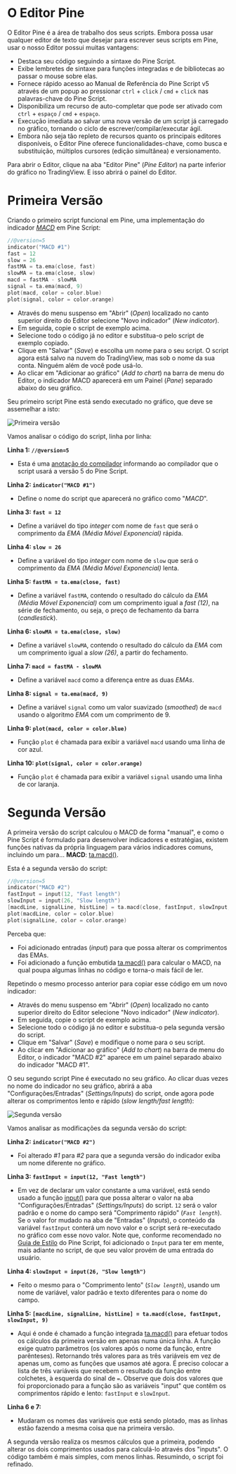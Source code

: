 
# O Editor Pine

O Editor Pine é a área de trabalho dos seus scripts.
Embora possa usar qualquer editor de texto que desejar para escrever seus scripts em Pine, usar o nosso Editor possui muitas vantagens:

* Destaca seu código seguindo a sintaxe do Pine Script.
* Exibe lembretes de sintaxe para funções integradas e de bibliotecas ao passar o mouse sobre elas.
* Fornece rápido acesso ao Manual de Referência do Pine Script v5 através de um popup ao pressionar `ctrl` + `click` / `cmd` + `click` nas palavras-chave do Pine Script.
* Disponibiliza um recurso de auto-completar que pode ser ativado com `ctrl` + `espaço` / `cmd` + `espaço`.
* Execução imediata ao salvar uma nova versão de um script já carregado no gráfico, tornando o ciclo de escrever/compilar/executar ágil.
* Embora não seja tão repleto de recursos quanto os principais editores disponíveis, o Editor Pine oferece funcionalidades-chave, como busca e substituição, múltiplos cursores (edição simultânea) e versionamento.

Para abrir o Editor, clique na aba "Editor Pine" (_Pine Editor_) na parte inferior do gráfico no TradingView. E isso abrirá o painel do Editor.


# Primeira Versão

Criando o primeiro script funcional em Pine, uma implementação do indicador [_MACD_](https://www.tradingview.com/support/solutions/43000502344-macd-moving-average-convergence-divergence) em Pine Script:

```c
//@version=5
indicator("MACD #1")
fast = 12
slow = 26
fastMA = ta.ema(close, fast)
slowMA = ta.ema(close, slow)
macd = fastMA - slowMA
signal = ta.ema(macd, 9)
plot(macd, color = color.blue)
plot(signal, color = color.orange)
```

* Através do menu suspenso em "Abrir" (_Open_) localizado no canto superior direito do Editor selecione "Novo indicador" (_New indicator_).
* Em seguida, copie o script de exemplo acima.
* Selecione todo o código já no editor e substitua-o pelo script de exemplo copiado.
* Clique em "Salvar" (_Save_) e escolha um nome para o seu script. O script agora está salvo na nuvem do TradingView, mas sob o nome da sua conta. Ninguém além de você pode usá-lo.
* Ao clicar em "Adicionar ao gráfico" (_Add to chart_) na barra de menu do Editor, o indicador MACD aparecerá em um Painel (_Pane_) separado abaixo do seu gráfico.

Seu primeiro script Pine está sendo executado no gráfico, que deve se assemelhar a isto:

![Primeira versão](./imgs/FirstIndicator-Version1.png)

Vamos analisar o código do script, linha por linha:

__Linha 1: `//@version=5`__
- Esta é uma [anotação do compilador](000_compiler_annotation.md) informando ao compilador que o script usará a versão 5 do Pine Script.

__Linha 2: `indicator("MACD #1")`__
- Define o nome do script que aparecerá no gráfico como "_MACD_".

__Linha 3: `fast = 12`__
- Define a variável do tipo _integer_ com nome de `fast` que será o comprimento da _EMA (Média Móvel Exponencial)_ rápida.

__Linha 4: `slow = 26`__
- Define a variável do tipo _integer_ com nome de `slow` que será o comprimento da _EMA (Média Móvel Exponencial)_ lenta.

__Linha 5: `fastMA = ta.ema(close, fast)`__
- Define a variável `fastMA`, contendo o resultado do cálculo da _EMA (Média Móvel Exponencial)_ com um comprimento igual a _fast (12)_, na série de fechamento, ou seja, o preço de fechamento da barra (_candlestick_).

__Linha 6: `slowMA = ta.ema(close, slow)`__
- Define a variável `slowMA`, contendo o resultado do cálculo da _EMA_ com um comprimento igual a _slow (26)_, a partir do fechamento.

__Linha 7: `macd = fastMA - slowMA`__
- Define a variável `macd` como a diferença entre as duas _EMAs_.

__Linha 8: `signal = ta.ema(macd, 9)`__
- Define a variável `signal` como um valor suavizado (_smoothed_) de `macd` usando o algoritmo _EMA_ com um comprimento de 9.

__Linha 9: `plot(macd, color = color.blue)`__
- Função `plot` é chamada para exibir a variável `macd` usando uma linha de cor azul.

__Linha 10: `plot(signal, color = color.orange)`__
- Função `plot` é chamada para exibir a variável `signal` usando uma linha de cor laranja.


# Segunda Versão

A primeira versão do script calculou o MACD de forma "manual", e como o Pine Script é formulado para desenvolver indicadores e estratégias, existem funções nativas da própria linguagem para vários indicadores comuns, incluindo um para...
__MACD__: [ta.macd()](https://www.tradingview.com/pine-script-reference/v5/#fun_ta{dot}macd).

Esta é a segunda versão do script:

```c
//@version=5
indicator("MACD #2")
fastInput = input(12, "Fast length")
slowInput = input(26, "Slow length")
[macdLine, signalLine, histLine] = ta.macd(close, fastInput, slowInput, 9)
plot(macdLine, color = color.blue)
plot(signalLine, color = color.orange)
```

Perceba que:

- Foi adicionado entradas (_input_) para que possa alterar os comprimentos das EMAs.
- Foi adicionado a função embutida [ta.macd()](https://www.tradingview.com/pine-script-reference/v5/#fun_ta{dot}macd) para calcular o MACD, na qual poupa algumas linhas no código e torna-o mais fácil de ler.

Repetindo o mesmo processo anterior para copiar esse código em um novo indicador:

* Através do menu suspenso em "Abrir" (_Open_) localizado no canto superior direito do Editor selecione "Novo indicador" (_New indicator_).
* Em seguida, copie o script de exemplo acima.
* Selecione todo o código já no editor e substitua-o pela segunda versão do script.
* Clique em "Salvar" (_Save_) e modifique o nome para o seu script.
* Ao clicar em "Adicionar ao gráfico" (_Add to chart_) na barra de menu do Editor, o indicador "MACD #2" aparece em um painel separado abaixo do indicador "MACD #1".

O seu segundo script Pine é executado no seu gráfico. Ao clicar duas vezes no nome do indicador no seu gráfico, abrirá a aba "Configurações/Entradas" (_Settings/Inputs_) do script, onde agora pode alterar os comprimentos lento e rápido (_slow length/fast length_):

![Segunda versão](./imgs/FirstIndicator-Version2.png)

Vamos analisar as modificações da segunda versão do script:

__Linha 2: `indicator("MACD #2")`__
- Foi alterado _#1_ para _#2_ para que a segunda versão do indicador exiba um nome diferente no gráfico.

__Linha 3: `fastInput = input(12, "Fast length")`__
- Em vez de declarar um valor constante a uma variável, está sendo usado a função [input()](https://www.tradingview.com/pine-script-reference/v5/#fun_input) para que possa alterar o valor na aba "Configurações/Entradas" (_Settings/Inputs_) do script.
`12` será o valor padrão e o nome do campo será "Comprimento rápido" (_`Fast length`_). Se o valor for mudado na aba de "Entradas" (_Inputs_), o conteúdo da variável `fastInput` conterá um novo valor e o script será re-executado no gráfico com esse novo valor. Note que, conforme recomendado no [Guia de Estilo](000_style_guide.md) do Pine Script, foi adicionado o `Input` para ter em mente, mais adiante no script, de que seu valor provém de uma entrada do usuário.

__Linha 4: `slowInput = input(26, "Slow length")`__
- Feito o mesmo para o "Comprimento lento" (_`Slow length`_), usando um nome de variável, valor padrão e texto diferentes para o nome do campo.

__Linha 5: `[macdLine, signalLine, histLine] = ta.macd(close, fastInput, slowInput, 9)`__
- Aqui é onde é chamado a função integrada [ta.macd()](https://www.tradingview.com/pine-script-reference/v5/#fun_ta{dot}macd) para efetuar todos os cálculos da primeira versão em apenas numa única linha. A função exige quatro parâmetros (os valores após o nome da função, entre parênteses).
Retornando três valores para as três variáveis em vez de apenas um, como as funções que usamos até agora.
É preciso colocar a lista de três variáveis que recebem o resultado da função entre colchetes, à esquerda do sinal de `=`. Observe que dois dos valores que foi proporcionado para a função são as variáveis "input" que contêm os comprimentos rápido e lento: `fastInput` e `slowInput`.

__Linha 6 e 7:__
- Mudaram os nomes das variáveis que está sendo plotado, mas as linhas estão fazendo a mesma coisa que na primeira versão.

A segunda versão realiza os mesmos cálculos que a primeira, podendo alterar os dois comprimentos usados para calculá-lo através dos "inputs".
O código também é mais simples, com menos linhas. Resumindo, o script foi refinado.